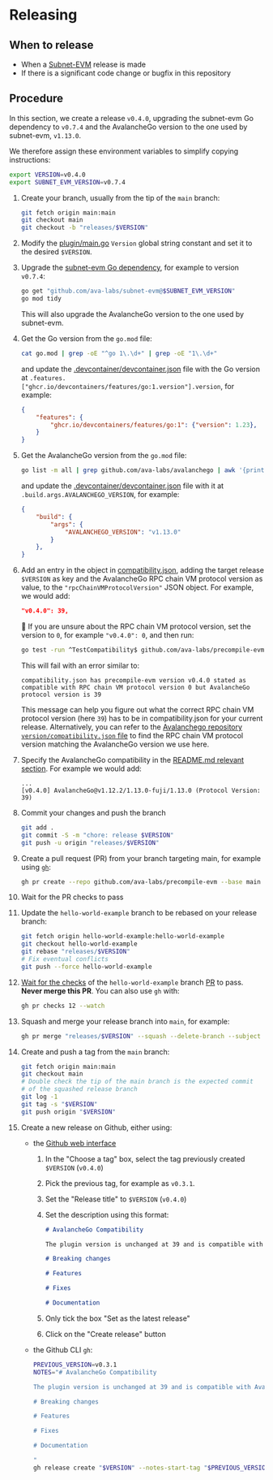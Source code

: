 # Releasing

## When to release

- When a [Subnet-EVM](https://github.com/ava-labs/avalanchego/releases) release is made
- If there is a significant code change or bugfix in this repository

## Procedure

In this section, we create a release `v0.4.0`, upgrading the subnet-evm Go dependency to `v0.7.4` and the AvalancheGo version to the one used by subnet-evm, `v1.13.0`.

We therefore assign these environment variables to simplify copying instructions:

```bash
export VERSION=v0.4.0
export SUBNET_EVM_VERSION=v0.7.4
```

1. Create your branch, usually from the tip of the `main` branch:

    ```bash
    git fetch origin main:main
    git checkout main
    git checkout -b "releases/$VERSION"
    ```

1. Modify the [plugin/main.go](../../plugin/main.go) `Version` global string constant and set it to the desired `$VERSION`.
1. Upgrade the [subnet-evm Go dependency](https://github.com/ava-labs/subnet-evm/releases), for example to version `v0.7.4`:

    ```bash
    go get "github.com/ava-labs/subnet-evm@$SUBNET_EVM_VERSION"
    go mod tidy
    ```

    This will also upgrade the AvalancheGo version to the one used by subnet-evm.
1. Get the Go version from the `go.mod` file:

    ```bash
    cat go.mod | grep -oE "^go 1\.\d+" | grep -oE "1\.\d+"
    ```

    and update the [.devcontainer/devcontainer.json](../../.devcontainer/devcontainer.json) file with the Go version at `.features.["ghcr.io/devcontainers/features/go:1.version"].version`, for example:

    ```json
    {
        "features": {
            "ghcr.io/devcontainers/features/go:1": {"version": 1.23},
        }
    }
    ```

1. Get the AvalancheGo version from the `go.mod` file:

    ```bash
    go list -m all | grep github.com/ava-labs/avalanchego | awk '{print $2}'
    ```

    and update the [.devcontainer/devcontainer.json](../../.devcontainer/devcontainer.json) file with it at `.build.args.AVALANCHEGO_VERSION`, for example:

    ```json
    {
        "build": {
            "args": {
                "AVALANCHEGO_VERSION": "v1.13.0"
            }
        },
    }
    ```

1. Add an entry in the object in [compatibility.json](../../compatibility.json), adding the target release `$VERSION` as key and the AvalancheGo RPC chain VM protocol version as value, to the `"rpcChainVMProtocolVersion"` JSON object. For example, we would add:

    ```json
    "v0.4.0": 39,
    ```

    💁 If you are unsure about the RPC chain VM protocol version, set the version to `0`, for example `"v0.4.0": 0`, and then run:

    ```bash
    go test -run ^TestCompatibility$ github.com/ava-labs/precompile-evm/plugin
    ```

    This will fail with an error similar to:

    ```text
    compatibility.json has precompile-evm version v0.4.0 stated as compatible with RPC chain VM protocol version 0 but AvalancheGo protocol version is 39
    ```

    This message can help you figure out what the correct RPC chain VM protocol version (here `39`) has to be in compatibility.json for your current release. Alternatively, you can refer to the [Avalanchego repository `version/compatibility.json` file](https://github.com/ava-labs/avalanchego/blob/main/version/compatibility.json) to find the RPC chain VM protocol version matching the AvalancheGo version we use here.
1. Specify the AvalancheGo compatibility in the [README.md relevant section](../../README.md#avalanchego-compatibility). For example we would add:

    ```text
    ...
    [v0.4.0] AvalancheGo@v1.12.2/1.13.0-fuji/1.13.0 (Protocol Version: 39)
    ```

1. Commit your changes and push the branch

    ```bash
    git add .
    git commit -S -m "chore: release $VERSION"
    git push -u origin "releases/$VERSION"
    ```

1. Create a pull request (PR) from your branch targeting main, for example using [`gh`](https://cli.github.com/):

    ```bash
    gh pr create --repo github.com/ava-labs/precompile-evm --base main --title "chore: release $VERSION"
    ```

1. Wait for the PR checks to pass
1. Update the `hello-world-example` branch to be rebased on your release branch:

    ```bash
    git fetch origin hello-world-example:hello-world-example
    git checkout hello-world-example
    git rebase "releases/$VERSION"
    # Fix eventual conflicts
    git push --force hello-world-example
    ```

1. [Wait for the checks](https://github.com/ava-labs/precompile-evm/pull/12/checks) of the `hello-world-example` branch [PR](https://github.com/ava-labs/precompile-evm/pull/12) to pass. **Never merge this PR**. You can also use `gh` with:

    ```bash
    gh pr checks 12 --watch
    ```

1. Squash and merge your release branch into `main`, for example:

    ```bash
    gh pr merge "releases/$VERSION" --squash --delete-branch --subject "chore: release $VERSION" --body "\n- Bump subnet-evm from v0.7.3 to v0.7.4\n- Update AvalancheGo from v1.12.3 to v1.13.0"
    ```

1. Create and push a tag from the `main` branch:

    ```bash
    git fetch origin main:main
    git checkout main
    # Double check the tip of the main branch is the expected commit
    # of the squashed release branch
    git log -1
    git tag -s "$VERSION"
    git push origin "$VERSION"
    ```

1. Create a new release on Github, either using:
    - the [Github web interface](https://github.com/ava-labs/subnet-evm/releases/new)
        1. In the "Choose a tag" box, select the tag previously created `$VERSION` (`v0.4.0`)
        1. Pick the previous tag, for example as `v0.3.1`.
        1. Set the "Release title" to `$VERSION` (`v0.4.0`)
        1. Set the description using this format:

            ```markdown
            # AvalancheGo Compatibility

            The plugin version is unchanged at 39 and is compatible with AvalancheGo version v1.13.0.

            # Breaking changes

            # Features

            # Fixes

            # Documentation

            ```

        1. Only tick the box "Set as the latest release"
        1. Click on the "Create release" button
    - the Github CLI `gh`:

        ```bash
        PREVIOUS_VERSION=v0.3.1
        NOTES="# AvalancheGo Compatibility

        The plugin version is unchanged at 39 and is compatible with AvalancheGo version v1.13.0.

        # Breaking changes

        # Features

        # Fixes

        # Documentation

        "
        gh release create "$VERSION" --notes-start-tag "$PREVIOUS_VERSION" --notes-from-tag "$VERSION" --title "$VERSION" --notes "$NOTES" --verify-tag
        ```
